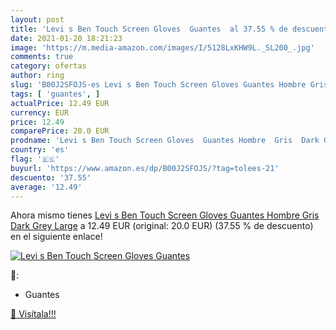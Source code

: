 ```yaml
---
layout: post
title: 'Levi s Ben Touch Screen Gloves  Guantes  al 37.55 % de descuento'
date: 2021-01-20 18:21:23
image: 'https://m.media-amazon.com/images/I/5128LxKHW9L._SL200_.jpg'
comments: true
category: ofertas
author: ring
slug: 'B00J2SFOJS-es Levi s Ben Touch Screen Gloves Guantes Hombre Gris Dark...'
tags: [ 'guantes', ]
actualPrice: 12.49 EUR
currency: EUR
price: 12.49
comparePrice: 20.0 EUR
prodname: 'Levi s Ben Touch Screen Gloves  Guantes Hombre  Gris  Dark Grey   Large'
country: 'es'
flag: '🇪🇸'
buyurl: 'https://www.amazon.es/dp/B00J2SFOJS/?tag=tolees-21'
descuento: '37.55'
average: '12.49'
---
```


Ahora mismo tienes [Levi s Ben Touch Screen Gloves  Guantes Hombre  Gris  Dark Grey   Large](https://www.amazon.es/dp/B00J2SFOJS/?tag=tolees-21) a 12.49 EUR (original: 20.0 EUR) (37.55 %  de descuento) en el siguiente enlace!

[![Levi s Ben Touch Screen Gloves  Guantes ](https://m.media-amazon.com/images/I/5128LxKHW9L._SL200_.jpg)](https://www.amazon.es/dp/B00J2SFOJS/?tag=tolees-21)

🔎:

- Guantes

[🛒 Visítala!!!](https://www.amazon.es/dp/B00J2SFOJS/?tag=tolees-21)
